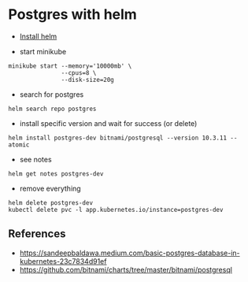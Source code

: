 # Postgres with helm

- [Install helm](https://helm.sh/docs/intro/install/)

- start minikube
```shell
minikube start --memory='10000mb' \
               --cpus=8 \
               --disk-size=20g
```

- search for postgres
```shell
helm search repo postgres
```

- install specific version and wait for success (or delete)
```shell
helm install postgres-dev bitnami/postgresql --version 10.3.11 --atomic
```

- see notes
```shell
helm get notes postgres-dev
```

- remove everything
```shell
helm delete postgres-dev
kubectl delete pvc -l app.kubernetes.io/instance=postgres-dev
```

## References

- https://sandeepbaldawa.medium.com/basic-postgres-database-in-kubernetes-23c7834d91ef
- https://github.com/bitnami/charts/tree/master/bitnami/postgresql

